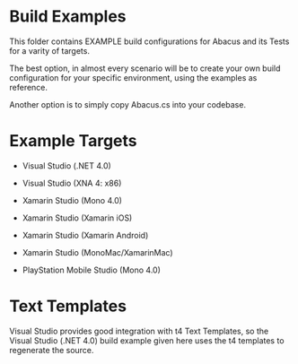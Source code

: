Build Examples
==============

This folder contains EXAMPLE build configurations for Abacus and its Tests for a varity of targets.

The best option, in almost every scenario will be to create your own build configuration for your specific environment, using the examples as reference.

Another option is to simply copy Abacus.cs into your codebase.

Example Targets
===============

* Visual Studio (.NET 4.0)
* Visual Studio (XNA 4: x86)

* Xamarin Studio (Mono 4.0)
* Xamarin Studio (Xamarin iOS)
* Xamarin Studio (Xamarin Android)
* Xamarin Studio (MonoMac/XamarinMac)

* PlayStation Mobile Studio (Mono 4.0)

Text Templates
==============

Visual Studio provides good integration with t4 Text Templates, so the Visual Studio (.NET 4.0) build example given here uses the t4 templates to regenerate the source.